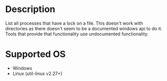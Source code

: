 # Description

List all processes that have a lock on a file. This doesn't work with directories as there doesn't seem to be a documented windows api to do it. Tools that provide that functionality use undocumented functionality.

# Supported OS

* Windows
* Linux (util-linux v2.27+)
